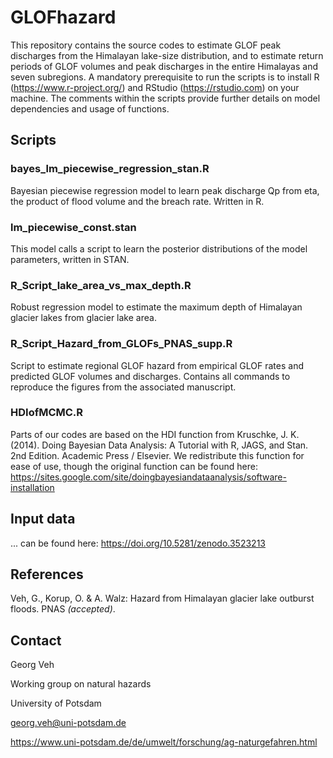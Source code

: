 # GLOFhazard

This repository contains the source codes to estimate GLOF peak discharges from the Himalayan lake-size distribution, 
and to estimate return periods of GLOF volumes and peak discharges in the entire Himalayas and seven subregions.
A mandatory prerequisite to run the scripts is to install R (https://www.r-project.org/) and 
RStudio (https://rstudio.com) on your machine. The comments within the scripts provide further details on model dependencies
and usage of functions. 


## Scripts

### bayes_lm_piecewise_regression_stan.R

Bayesian piecewise regression model to learn peak discharge Qp from eta, the product of flood volume and the breach rate. Written in R.

### lm_piecewise_const.stan

This model calls a script to learn the posterior distributions of the model parameters, written in STAN.

### R_Script_lake_area_vs_max_depth.R

Robust regression model to estimate the maximum depth of Himalayan glacier lakes from glacier lake area.

### R_Script_Hazard_from_GLOFs_PNAS_supp.R

Script to estimate regional GLOF hazard from empirical GLOF rates and predicted GLOF volumes and discharges. Contains all commands to reproduce the figures from the associated manuscript.

### HDIofMCMC.R

Parts of our codes are based on the HDI function from Kruschke, J. K. (2014). Doing Bayesian Data Analysis: 
A Tutorial with R, JAGS, and Stan. 2nd Edition. Academic Press / Elsevier. We redistribute this function for ease of use, though the original function can be found here: https://sites.google.com/site/doingbayesiandataanalysis/software-installation


## Input data

... can be found here: https://doi.org/10.5281/zenodo.3523213


## References

Veh, G., Korup, O. & A. Walz: Hazard from Himalayan glacier lake outburst floods. PNAS *(accepted)*.

## Contact

Georg Veh

Working group on natural hazards

University of Potsdam

georg.veh@uni-potsdam.de

https://www.uni-potsdam.de/de/umwelt/forschung/ag-naturgefahren.html
